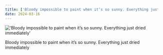 ```yaml
---
title: ['Bloody impossible to paint when it’s so sunny. Everything just dried immediately']
date: 2024-03-16
---
```


![‘Bloody impossible to paint when it’s so sunny. Everything just dried immediately’](/240316_bloody-impossible-to_counter.jpg)

Bloody impossible to paint when it’s so sunny. Everything just dried immediately
